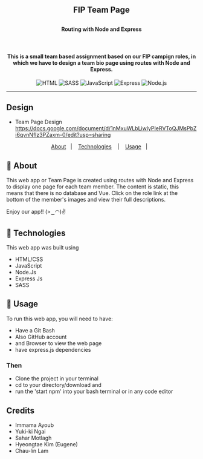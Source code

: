 
<h2 align="center">FIP Team Page<h2>
<h4 align="center">Routing with Node and Express</h4>
<br>
<h4 align="center">
  This is a small team based assignment based on our FIP campign roles, in which we have to design a team bio page using routes with Node and Express. 
</h4>

<p align="center">
  <img alt="HTML" src="https://img.shields.io/badge/-HTML-E34F26?logo=html5&logoColor=white&style=flat">
  <img alt="SASS" src="https://img.shields.io/badge/-SASS-CC6699?logo=sass&logoColor=white&style=flat">
  <img alt="JavaScript" src="https://img.shields.io/badge/-javaScript-F7DF1E?logo=javascript&logoColor=white&style=flat">
  <img alt="Express" src="https://img.shields.io/badge/Express-000000?logo=express&logoColor=white&style=flat%22">
  <img alt="Node.js" src="https://img.shields.io/badge/-Node.Js-339933?logo=node.js&logoColor=white&style=flat%22">
</p>


----

## Design
 - Team Page Design https://docs.google.com/document/d/1nMxuWLbLiwlyPIeRVToQJMsPbZi6qvnNflz3PZaxm-0/edit?usp=sharing
 

<p align="center">
  <a href="#page_with_curl-about">About</a>&nbsp;&nbsp;&nbsp;|&nbsp;&nbsp;&nbsp;
  <a href="#hammer-technologies">Technologies</a>
  &nbsp;&nbsp;&nbsp;|&nbsp;&nbsp;&nbsp;
  <!-- <a href="#books-requirements">Requirements</a>&nbsp;&nbsp;&nbsp;|&nbsp;&nbsp;&nbsp; -->
  <a href="#rocket-usage">Usage</a>&nbsp;&nbsp;&nbsp;|&nbsp;&nbsp;&nbsp;
  
</p>


## :page_with_curl: About

This web app or Team Page is created using routes with Node and Express to display one page for each team member. The content is   static, this means that there is no database and Vue. Click on the role link at the bottom of the member's images and view their full descriptions. 

Enjoy our app!! (>‿◠)✌


## :hammer: Technologies
This web app was built using
- HTML/CSS
- JavaScript
- Node.Js
- Express Js
- SASS


## :rocket: Usage

To run this web app, you will need to have:

 - Have a Git Bash
 - Also GitHub account
 - and Browser to view the web page
 - have express.js dependencies

### Then 

 - Clone the project in your terminal
 - cd to your directory/download and
 - run the 'start npm' into your bash terminal or in any code editor



## Credits
- Immama Ayoub
- Yuki-ki Ngai
- Sahar Motlagh
- Hyeongtae Kim (Eugene)
- Chau-lin Lam


 
 
